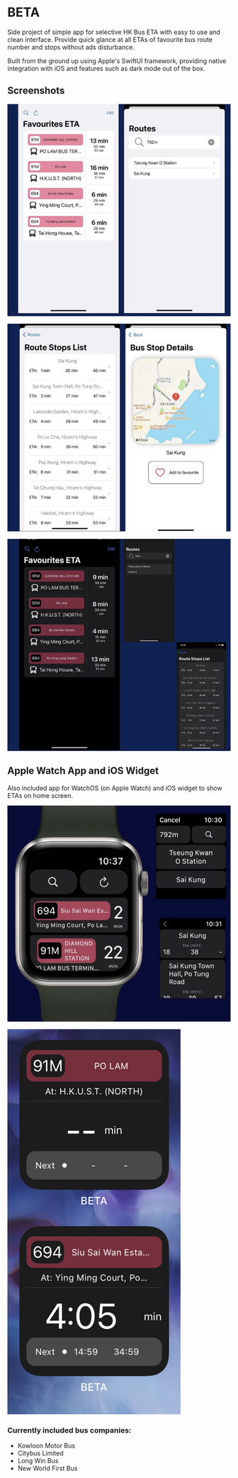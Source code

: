 # BETA

Side project of simple app for selective HK Bus ETA with easy to use and clean interface. Provide quick glance at all ETAs of favourite bus route number and stops without ads disturbance.

Built from the ground up using Apple's SwiftUI framework, providing native integration with iOS and features such as dark mode out of the box.


## Screenshots
![Screenshot of app](/Screenshots/app_ss_1.jpeg)

![Screenshot of app](/Screenshots/app_ss_2.jpeg)

![Screenshot of app](/Screenshots/app_ss_3.jpeg)

## Apple Watch App and iOS Widget
Also included app for WatchOS (on Apple Watch) and iOS widget to show ETAs on home screen.

![Screenshot of Apple Watch app](/Screenshots/watch_app_ss.jpeg)

![Screenshot of iOS widget](/Screenshots/widget_ss.PNG)

### Currently included bus companies:
- Kowloon Motor Bus
- Citybus Limited
- Long Win Bus
- New World First Bus
